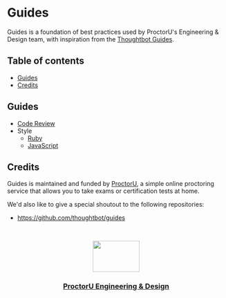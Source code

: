 # Guides

Guides is a foundation of best practices used by ProctorU's Engineering & Design team, with inspiration from the [Thoughtbot Guides](https://github.com/thoughtbot/guides).

## Table of contents

- [Guides](#guides)
- [Credits](#credits)

## Guides

- [Code Review](./code-review)
- Style
  - [Ruby](./style/ruby)
  - [JavaScript](./style/javascript)

## Credits

Guides is maintained and funded by [ProctorU](https://twitter.com/ProctorU),
a simple online proctoring service that allows you to take exams or
certification tests at home.

We'd also like to give a special shoutout to the following repositories:
- https://github.com/thoughtbot/guides

<br>

<p align="center">
  <a href="https://twitter.com/ProctorUEng">
    <img src="https://s3-us-west-2.amazonaws.com/dev-team-resources/procki-eyes.svg" width=108 height=72>
  </a>

  <h3 align="center">
    <a href="https://twitter.com/ProctorUEng">ProctorU Engineering & Design</a>
  </h3>
</p>
